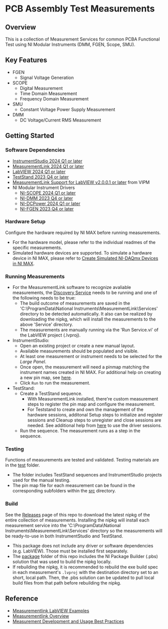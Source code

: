 # PCB Assembly Test Measurements

## Overview
This is a collection of Measurement Services for common PCBA Functional Test using NI Modular Instruments (DMM, FGEN, Scope, SMU).

## Key Features
- FGEN
    - Signal Voltage Generation
- SCOPE
    - Digital Measurement
    - Time Domain Measurement
    - Frequency Domain Measurement
- SMU
    - Constant Voltage Power Supply Measurement
- DMM
    - DC Voltage/Current RMS Measurement

## Getting Started

### Software Dependencies
- [InstrumentStudio 2024 Q1 or later](https://www.ni.com/r/lsadgm)
- [MeasurementLink 2024 Q1 or later](TBD)
- [LabVIEW 2024 Q1 or later](https://www.ni.com/r/p0pvmk)
- [TestStand 2023 Q4 or later](https://www.ni.com/r/o16yk2)
- [MeasurementLink Support for LabVIEW v2.0.0.1 or later](TBD) from VIPM
- NI Modular Instrument Drivers
  - [NI-SCOPE 2024 Q1 or later](TBD)
  - [NI-DMM 2023 Q4 or later](https://www.ni.com/r/ryflpz)
  - [NI-DCPower 2024 Q1 or later](TBD)
  - [NI-FGEN 2023 Q4 or later](https://www.ni.com/r/fsxbkw)

### Hardware Setup
Configure the hardware required by NI MAX before running measurements.
- For the hardware model, please refer to the individual readmes of the specific measurements.
- Simulated hardware devices are supported. To simulate a hardware device in NI MAX, please refer to [Create Simulated NI-DAQmx Devices in NI MAX](https://www.ni.com/r/2pwee1).

### Running Measurements
- For the MeasurementLink software to recognize avaliable measurements, the [Discovery Service](https://www.ni.com/r/ap6b6a) needs to be running and one of the following needs to be true:
  - The build outcome of measurements are saved in the 'C:\ProgramData\National Instruments\MeasurementLink\Services' directory to be detected automatically. It also can be realized by downloading the nipkg, which will install the measurements to the above 'Service' directory.
  - The measurements are manually running via the 'Run Service.vi' of the LabVIEW project (.lvproj).
- InstrumentStudio:
  - Open an existing project or create a new manual layout.
  - Available measurements should be populated and visible.
  - At least one measurement or instrument needs to be selected for the *Large Panel*.
  - Once open, the measurement will need a pinmap matching the instrument names created in NI MAX. For additional help on creating a new pin map, see [here](https://www.ni.com/r/mf8ss9).
  - Click `Run` to run the measurement.
- TestStand:
  - Create a TestStand sequence.
    - With MeasurementLink installed, there're custom measurement steps to register the pin map and configure the measurement.
    - For Teststand to create and own the management of the hardware sessions, additonal Setup steps to initialize and register sessions and Cleanup steps to unregister and close sessions are needed. See additional help from [here](https://www.ni.com/r/6nb5je) to use the driver sessions.
  - Run the sequence. The measurement runs as a step in the sequence.

### Testing
Functions of measurements are tested and validated. Testing materials are in the [test](/test) folder.
- The folder includes TestStand sequences and InstrumentStudio projects used for the manual testing.
- The pin map file for each measurement can be found in the corresponding subfolders within the [src](/src) directory.

### Build
See the [Releases](https://github.com/NI-MeasurementLink-Plug-Ins/pcba-fct/releases) page of this repo to download the latest nipkg of the entire collection of measurements. Installing the nipkg will install each measurement service into the 'C:\ProgramData\National Instruments\MeasurementLink\Services' directory so the measurements will be ready-to-use in both InstrumentStudio and TestStand.
- This package does not include any driver or software dependencies (e.g. LabVIEW). Those must be installed first separately.
- The [package](/package) folder of this repo includes the NI Package Builder (.pbs) solution that was used to build the nipkg locally.
- If rebuilding the nipkg, it is recommended to rebuild the exe build spec in each measurement's `.lvproj` with the destination directory set to an short, local path. Then, the .pbs solution can be updated to pull local build files from that path before rebuilding the nipkg. 

## Reference
- [Measurementlink LabVIEW Examples](https://github.com/ni/measurementlink-labview/tree/main/Source/Example%20Measurements)
- [Measurementlink Overview](https://www.ni.com/r/ro82un)
- [Measurement Development and Usage Best Practices](https://www.ni.com/r/abohlo)
